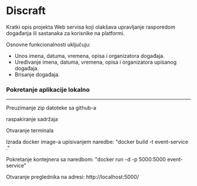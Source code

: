 # Discraft

Kratki opis projekta
Web servisa koji olakšava upravljanje rasporedom događanja ili sastanaka za korisnike na platformi.

Osnovne funkcionalnosti uključuju:
- Unos imena, datuma, vremena, opisa i organizatora događaja.
- Uređivanje imena, datuma, vremena, opisa i organizatora upisanog događaja.
- Brisanje događaja.

### Pokretanje aplikacije lokalno ###
---
Preuzimanje zip datoteke sa github-a

raspakiranje sadržaja

Otvaranje terminala

Izrada docker image-a upisivanjem naredbe: "docker build -t event-service ."

Pokretanje kontejnera sa naredbom: "docker run -d -p 5000:5000 event-service"

Otvaranje preglednika na adresi: http://localhost:5000/
